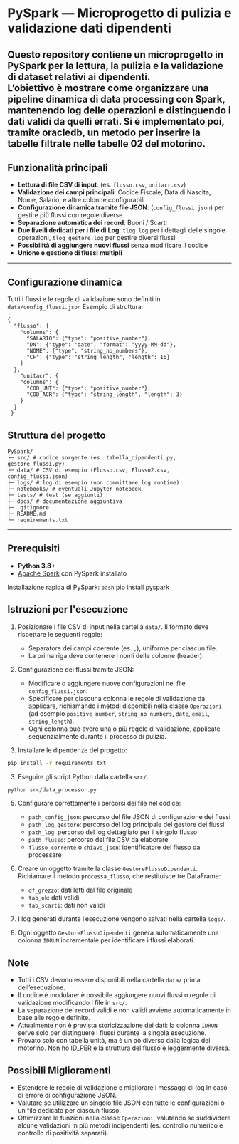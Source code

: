 # PySpark — Microprogetto di pulizia e validazione dati dipendenti

Questo repository contiene un **microprogetto in PySpark** per la lettura, la pulizia e la validazione di dataset relativi ai dipendenti.  
L’obiettivo è mostrare come organizzare una pipeline dinamica di data processing con Spark, mantenendo log delle operazioni e distinguendo i dati validi da quelli errati.
Si è implementato poi, tramite oracledb, un metodo per inserire la tabelle filtrate nelle tabelle 02 del motorino.
---

## Funzionalità principali
- **Lettura di file CSV di input**: (es. `flusso.csv`, `unitacr.csv`)
- **Validazione dei campi principali**: Codice Fiscale, Data di Nascita, Nome, Salario, e altre colonne configurabili
- **Configurazione dinamica tramite file JSON**: (`config_flussi.json`) per gestire più flussi con regole diverse
- **Separazione automatica dei record**: Buoni / Scarti
- **Due livelli dedicati per i file di Log**: `tlog.log` per i dettagli delle singole operazioni, `tlog_gestore.log` per gestire diversi flussi
- **Possibilità di aggiungere nuovi flussi** senza modificare il codice
- **Unione e gestione di flussi multipli**

---

## Configurazione dinamica
Tutti i flussi e le regole di validazione sono definiti in `data/config_flussi.json`
Esempio di struttura:
``` 
{
  "flusso": {
    "columns": {
      "SALARIO": {"type": "positive_number"},
      "DN": {"type": "date", "format": "yyyy-MM-dd"},
      "NOME": {"type": "string_no_numbers"},
      "CF": {"type": "string_length", "length": 16}
    }
  },
    "unitacr": {
    "columns": {
      "COD_UNT": {"type": "positive_number"},
      "COD_ACR": {"type": "string_length", "length": 3}
    }
  }
 }
``` 

## Struttura del progetto
``` 
PySpark/
├─ src/ # codice sorgente (es. tabella_dipendenti.py, gestore_flussi.py)
├─ data/ # CSV di esempio (Flusso.csv, Flusso2.csv, config_flussi.json)
├─ logs/ # log di esempio (non committare log runtime)
├─ notebooks/ # eventuali Jupyter notebook
├─ tests/ # test (se aggiunti)
├─ docs/ # documentazione aggiuntiva
├─ .gitignore
├─ README.md
└─ requirements.txt
```

---

## Prerequisiti
- **Python 3.8+**
- [Apache Spark](https://spark.apache.org/) con PySpark installato  

Installazione rapida di PySpark:
```bash```
pip install pyspark

## Istruzioni per l'esecuzione

1. Posizionare i file CSV di input nella cartella `data/`. Il formato deve rispettare le seguenti regole:
	- Separatore dei campi coerente (es. `,`), uniforme per ciascun file.
	- La prima riga deve contenere i nomi delle colonne (header).

2. Configurazione dei flussi tramite JSON:  
	- Modificare o aggiungere nuove configurazioni nel file `config_flussi.json`.
	- Specificare per ciascuna colonna le regole di validazione da applicare, richiamando i metodi disponibili nella classe `Operazioni` (ad esempio `positive_number`, `string_no_numbers`, `date`, `email`, `string_length`).
	- Ogni colonna può avere una o più regole di validazione, applicate sequenzialmente durante il processo di pulizia.

3. Installare le dipendenze del progetto:
```bash
pip install -r requirements.txt
```

3. Eseguire gli script Python dalla cartella `src/`.  
```bash
python src/data_processor.py
```

5. Configurare correttamente i percorsi dei file nel codice:
	- `path_config_json`: percorso del file JSON di configurazione dei flussi  
	- `path_log_gestore`: percorso del log principale del gestore dei flussi  
	- `path_log`: percorso del log dettagliato per il singolo flusso  
	- `path_flusso`: percorso del file CSV da elaborare  
	- `flusso_corrente` o `chiave_json`: identificatore del flusso da processare

6. Creare un oggetto tramite la classe `GestoreFlussoDipendenti`. Richiamare il metodo `processa_flusso`, che restituisce tre DataFrame:  
	- `df_grezzo`: dati letti dal file originale  
	- `tab_ok`: dati validi  
	- `tab_scarti`: dati non validi  

8. I log generati durante l’esecuzione vengono salvati nella cartella `logs/`.  
9. Ogni oggetto `GestoreFlussoDipendenti` genera automaticamente una colonna `IDRUN` incrementale per identificare i flussi elaborati.

## Note

- Tutti i CSV devono essere disponibili nella cartella `data/` prima dell’esecuzione.  
- Il codice è modulare: è possibile aggiungere nuovi flussi o regole di validazione modificando i file in `src/`.  
- La separazione dei record validi e non validi avviene automaticamente in base alle regole definite.  
- Attualmente non è prevista storicizzazione dei dati: la colonna `IDRUN` serve solo per distinguere i flussi durante la singola esecuzione.
- Provato solo con tabella unità, ma è un pò diverso dalla logica del motorino. Non ho ID_PER e la struttura del flusso è leggermente diversa. 

## Possibili Miglioramenti

- Estendere le regole di validazione e migliorare i messaggi di log in caso di errore di configurazione JSON.  
- Valutare se utilizzare un singolo file JSON con tutte le configurazioni o un file dedicato per ciascun flusso.  
- Ottimizzare le funzioni nella classe `Operazioni`, valutando se suddividere alcune validazioni in più metodi indipendenti (es. controllo numerico e controllo di positività separati).